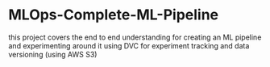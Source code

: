 # MLOps-Complete-ML-Pipeline
this project covers the end to end understanding for creating an ML pipeline and experimenting around it using DVC for experiment tracking and data versioning (using AWS S3)
